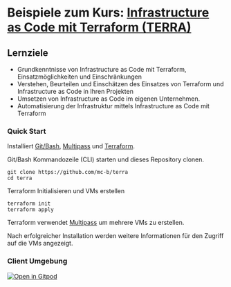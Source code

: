 # Beispiele zum Kurs: [Infrastructure as Code mit Terraform (TERRA)](https://www.digicomp.ch/)

## Lernziele

- Grundkenntnisse von Infrastructure as Code mit Terraform, Einsatzmöglichkeiten und Einschränkungen
- Verstehen, Beurteilen und Einschätzen des Einsatzes von Terraform und Infrastructure as Code in Ihren Projekten
- Umsetzen von Infrastructure as Code im eigenen Unternehmen.
- Automatisierung der Infrastruktur mittels Infrastructure as Code mit Terraform

### Quick Start

Installiert [Git/Bash](https://git-scm.com/downloads), [Multipass](https://multipass.run/) und [Terraform](https://www.terraform.io/).

Git/Bash Kommandozeile (CLI) starten und dieses Repository clonen.

    git clone https://github.com/mc-b/terra
    cd terra
    
Terraform Initialisieren und VMs erstellen

    terraform init
    terraform apply
    
Terraform verwendet [Multipass](https://multipass.run/) um mehrere VMs zu erstellen.

Nach erfolgreicher Installation werden weitere Informationen für den Zugriff auf die VMs angezeigt.

### Client Umgebung

[![Open in Gitpod](https://gitpod.io/button/open-in-gitpod.svg)](https://gitpod.io/#https://gitlab.com/ch-mc-b/cdi/infra/gitpod-workspace)

